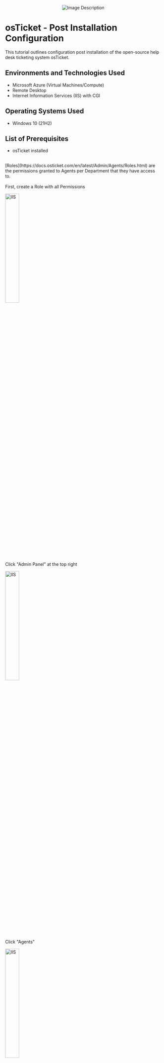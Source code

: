 <p align="center">
  <img src="https://i.imgur.com/e7WeUgn.png" alt="Image Description">
</p>
<h1>osTicket - Post Installation Configuration</h1>
This tutorial outlines configuration post installation of the open-source help desk ticketing system osTicket.<br />
<h2>Environments and Technologies Used</h2>

- Microsoft Azure (Virtual Machines/Compute)
- Remote Desktop
- Internet Information Services (IIS) with CGI

<h2>Operating Systems Used </h2>

- Windows 10</b> (21H2)

<h2>List of Prerequisites</h2>

- osTicket installed
<br/>
[Roles](https://docs.osticket.com/en/latest/Admin/Agents/Roles.html) are the permissions granted to Agents per Department that they have access to.
<br/>
<br/>
First, create a Role with all Permissions 
<p>
<img src="https://i.imgur.com/0M1crJ2.png" height="30%" width="30%" alt="IIS"/>
</p>
<p>
Click "Admin Panel" at the top right</p>
<p>
<img src="https://i.imgur.com/Fc9rlMe.png" height="30%" width="30%" alt="IIS"/>
</p>
<p>
Click "Agents" 
</p>
<p>
<img src="https://i.imgur.com/wflwidw.png" height="30%" width="30%" alt="IIS"/>
</p>
<p>
Click "Add New Role" 
</p>
<p>
<img src="https://i.imgur.com/tn6bTXm.png" height="30%" width="30%" alt="IIS"/>
</p>
<p>
Name the new role
</p>
<p>
<img src="https://i.imgur.com/GAU42Gd.png" height="30%" width="30%" alt="IIS"/>
</p>
<p>
Check all Permissions
</p>
<p>
<img src="https://i.imgur.com/H4GKFJx.png" height="30%" width="30%" alt="IIS"/>
</p>
<p>
Click "Add Role"
</p>
<p>
<img src="https://i.imgur.com/QvVA5DG.png" height="30%" width="30%" alt="IIS"/>
</p>
<p>
Click on Departments
</p>
<p>
<img src="https://i.imgur.com/xEZCaNU.png" height="30%" width="30%" alt="IIS"/>
</p>
<p>
Click on "Add New Deparment" 
</p>
<p>
<img src="https://i.imgur.com/XqEDWyA.png" height="30%" width="30%" alt="IIS"/>
</p>
<p>
Name the new department "System Administrators"<br/>
Leave the other setting as default.</p>
<p>
<img src="https://i.imgur.com/B8ycHDD.png" height="30%" width="30%" alt="IIS"/>
</p>
<p>
Click "Create Department"
</p>
<p>
<img src="https://i.imgur.com/ZRHCX3a.png" height="30%" width="30%" alt="IIS"/>
</p>
<p>
Click on "Teams"
</p>
<p>
<img src="https://i.imgur.com/It1Xogm.png" height="30%" width="30%" alt="IIS"/>
</p>
<p>
Click on "Add New Team" at the bottom
</p>
<p>
<img src="https://i.imgur.com/CkY3sKx.png" height="30%" width="30%" alt="IIS"/>
</p>
<p>
Name the team "Level II support" 
</p>
<p>
<img src="https://i.imgur.com/P2vW5v8.png" height="30%" width="30%" alt="IIS"/>
</p>
<p>
Click on "Members"
</p>
<p>
<img src="https://i.imgur.com/9JXh7AG.png" height="30%" width="30%" alt="IIS"/>
</p>
<p>
Click the drop down from select agent, and click you name, then click "Add"</p>

<p>
<img src="https://i.imgur.com/Ho7MR27.png" height="30%" width="30%" alt="IIS"/>
</p>
<p>
Click "Create Team" at the bottom </p>
<p>
<img src="https://i.imgur.com/kOERE2x.png" height="30%" width="30%" alt="IIS"/>
</p>
<p>
Click "Settings"</p>
<p>
<img src="https://i.imgur.com/II7dTRn.png" height="30%" width="30%" alt="IIS"/>
</p>
<p>
Click "Users"</p>

<p>
<img src="https://i.imgur.com/dvI2k4W.png" height="30%" width="30%" alt="IIS"/>
</p>
<p>
Uncheck "Require registration and login to create tickets" </p>

<p>
<img src="https://i.imgur.com/zWwhZ11.png" height="30%" width="30%" alt="IIS"/>
</p>
<p>
Click  "Save Changes"</p>
<h3>
Create Agents (Help Desk Workers) <h3/>
  https://i.imgur.com/
<p>
<img src="https://i.imgur.com/Gt3aLzT.png" height="30%" width="30%" alt="IIS"/>
</p>
<p>
Click  "Agents" (highlighted above) </p>

<p>
<img src="https://i.imgur.com/Ifvr6H5.png" height="30%" width="30%" alt="IIS"/>
</p>
<p>
Click  "Add New Agent"</p>

<p>
<img src="https://i.imgur.com/MhUk1DU.png" height="30%" width="30%" alt="IIS"/>
</p>
<p>
Enter information for the new agent and click "Set Password" </p>

<p>
<img src="https://i.imgur.com/dJyiAHZ.png" height="30%" width="30%" alt="IIS"/>
</p>
<p>
The password may be changed through an email, on the spot, or require the agent to change at next login. <br/>
Uncheck "Send the agent a password reset email", chose a password and note it, and uncheck "Require a password at next login" </p>

<p>
<img src="https://i.imgur.com/zWwhZ11.png" height="30%" width="30%" alt="IIS"/>
</p>
<p>
Click  "Save Changes"</p>

<p>
<img src="https://i.imgur.com/zWwhZ11.png" height="30%" width="30%" alt="IIS"/>
</p>
<p>
Click  "Save Changes"</p>


